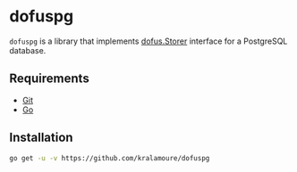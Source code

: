 # dofuspg

`dofuspg` is a library that implements [dofus.Storer](https://github.com/kralamoure/dofus) interface for a PostgreSQL
database.

## Requirements

- [Git](https://git-scm.com/)
- [Go](https://golang.org/)

## Installation

```sh
go get -u -v https://github.com/kralamoure/dofuspg
```
